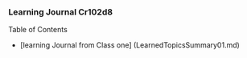 ### Learning Journal Cr102d8

Table of Contents

- [learning Journal from Class one] (LearnedTopicsSummary01.md)
